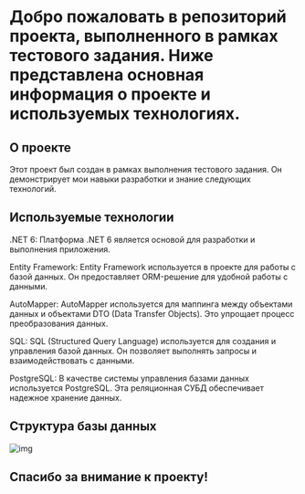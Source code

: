 # Добро пожаловать в репозиторий проекта, выполненного в рамках тестового задания. Ниже представлена основная информация о проекте и используемых технологиях.

## О проекте
Этот проект был создан в рамках выполнения тестового задания. Он демонстрирует мои навыки разработки и знание следующих технологий.

## Используемые технологии
.NET 6: Платформа .NET 6 является основой для разработки и выполнения приложения.

Entity Framework: Entity Framework используется в проекте для работы с базой данных. Он предоставляет ORM-решение для удобной работы с данными.

AutoMapper: AutoMapper используется для маппинга между объектами данных и объектами DTO (Data Transfer Objects). Это упрощает процесс преобразования данных.

SQL: SQL (Structured Query Language) используется для создания и управления базой данных. Он позволяет выполнять запросы и взаимодействовать с данными.

PostgreSQL: В качестве системы управления базами данных используется PostgreSQL. Эта реляционная СУБД обеспечивает надежное хранение данных.


## Структура базы данных

![img](https://github.com/IlnurNig/monpir1/assets/98461621/ec839206-8e0d-4db0-97cb-d1dd13e19fbd)

## Спасибо за внимание к проекту!
